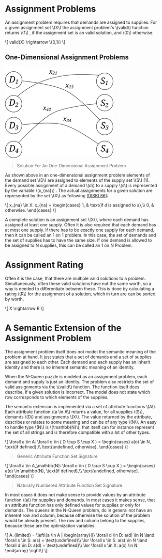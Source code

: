 # Assignment Problems
An assignment problem requires that demands are assigned to supplies.
For a given assignment set \\(X\\) the assignment problem's \\(valid\\) function
returns \\(1\\) ,
if the assignment set is an valid solution, and \\(0\\) otherwise.

\\[
valid(X) \\rightarrow \\{0,1\\}
\\]
## One-Dimensional Assignment Problems
![One-Dimensional Assignment Problems](../../../../../../../../../../src/main/svg/net/splitcells/gel/problem/theory/assignment/problem/index.illustration.svg)
> Solution For An One-Dimensional Assignment Problem

As shown above in an one-dimensional assignment problem
elements of the demand set \\(D\\) are assigned to elements of the supply set
\\(S\\) [1].
Every possible assignment of a demand \\(d\\) to a supply \\(s\\) is represented by the
variable \\(x_{na}\\) .
The actual assignments for a given solution are represented by the set \\(X\\)
as following [[DISKI 86](../../../../../../../../../../src/main/md/net/splitcells/gel/problem/theory/assignment/problem/bibliography/1995.DISKI.86.md#pages-12-to-14)]:

\\[
x_{na} \in X: x_{na} =
\\begin{cases}
    1, & \\text{if $d$ is assigned to $s$},\\\\
    0, & otherwise.
    \\end{cases}
\\]

A complete solution is an assignment set \\(X\\),
where each demand has assigned at least one supply.
Often it is also required that each demand has at most one supply.
If there has to be exactly one supply for each demand,
then it can be called an 1 on 1 problem.
In this case, the set of demands and the set of supplies has to have the same
size.
If one demand is allowed to be assigned to N supplies,
this can be called an 1 on N Problem.
# Assignment Rating
Often it is the case, that there are multiple valid solutions to a problem.
Simultaneously, often these valid solutions have not the same worth,
so a way is needed to differentiate between these.
This is done by calculating a rating \\(R\\) for the assignment of a solution,
which in turn are can be sorted by worth.

\\[
X \\rightarrow R
\\]
# A Semantic Extension of the Assignment Problem
The assignment problem itself does not model the semantic meaning of the problem
at hand.
It just states that a set of demands and a set of supplies are assigned to each
other.
Each demand and each supply has an inherit identity and
there is no inherent semantic meaning of an identity.

When the N-Queen puzzle is modeled as an assignment problem,
each demand and supply is just an identity.
The problem also restricts the set of valid assignments via the \\(valid\\)
function.
The function itself does describe, if a given solution is incorrect.
The model does not state which row corresponds to which elements of the
supplies.

The semantic extension is implemented via a set of attribute functions
\\(A\\).
Each attribute function \\(a \\in A\\) returns a value,
for all supplies \\(S\\),
demands \\(D\\) and assignments \\(X\\).
The value returned by the attribute, describes or relates to some meaning and
can be of any type \\(N\\).
An easy to handle type \\(N\\) is \\(\mathbb{N}\\),
that itself can for instance represent the set of all strings and is therefore
compatible with a lot of other types.

\\[
\\forall a \\in A: \\forall o \\in ( D \\cup S \\cup X ) =
\\begin{cases}
    a(o) \\in N, \\text{if defined},\\\\
    \\text{undefined, otherwise}.
    \\end{cases}
\\]
> Generic Attribute Function Set Signature
 
\\[
\\forall a \\in A_\mathbb{N}: \\forall o \\in ( D \\cup S \\cup X ) =
\\begin{cases}
a(o) \\in \mathbb{N}, \\text{if defined},\\\\
\\text{undefined, otherwise}.
\\end{cases}
\\]
> Naturally Numbered Attribute Function Set Signature

In most cases it does not make sense to provide values by an attribute function
\\(a\\) for supplies and demands.
In most cases it makes sense, that an attribute function
has only defined values for supplies or only for demands.
The queens in the N-Queen problem,
do in general not have an inherent row and column,
because otherwise the solution of the problem would be already present.
The row and column belong to the supplies,
because these are the optimization variables.

\\[
A_{limited} =
\\left\\{a \\in A |
\\begin{array}{l}
    \\forall d \\in D: a(d) \\in N \\land \\forall s \\in S: a(s) = \\text{undefined}\\\\
    \\lor \\forall s \\in S: a(s) \\in N \\land \\forall d \\in D: a(d) = \\text{undefined}\\\\
    \\lor \\forall x \\in X: a(x) \\in N
    \\end{array}
\\right\\}
\\]
